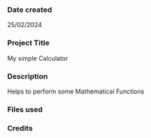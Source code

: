 
### Date created
25/02/2024

### Project Title
My simple Calculator

### Description
Helps to perform some Mathematical Functions

### Files used

### Credits


